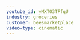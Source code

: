 ```yaml
---
youtube_id: yMXTO3TFfqU
industry: groceries
customer: beesmarketplace
video-type: cinematic
---
```



